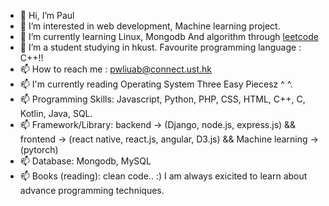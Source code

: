 - 👋 Hi, I’m Paul
- 👀 I’m interested in web development, Machine learning project.
- 🌱 I’m currently learning Linux, Mongodb And algorithm through <a href="https://leetcode.com/DeathNote/">leetcode</a> 
- 💞️ I’m a student studying in hkust. Favourite programming language : C++!!
- 📫 How to reach me : pwliuab@connect.ust.hk
- 📫 I'm currently reading Operating System Three Easy Piecesz ^ ^.
- 📫 Programming Skills: Javascript, Python, PHP, CSS, HTML, C++, C, Kotlin, Java, SQL.
- 📫 Framework/Library: backend -> (Django, node.js, express.js) && frontend -> (react native, react.js, angular, D3.js) && Machine learning -> (pytorch)
- 📫 Database: Mongodb, MySQL
- 📫 Books (reading): clean code.. :) I am always exicited to learn about advance programming techniques.

<!---
pwliuab/pwliuab is a ✨ special ✨ repository because its `README.md` (this file) appears on your GitHub profile.
You can click the Preview link to take a look at your changes.
--->
